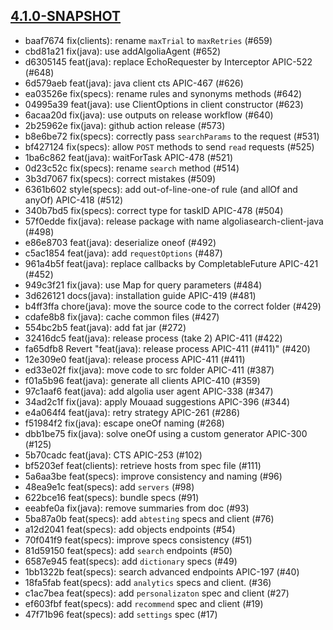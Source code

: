 ## [4.1.0-SNAPSHOT](https://github.com/algolia/algoliasearch-client-java-2/compare/4.0.0-SNAPSHOT...4.1.0-SNAPSHOT)

- baaf7674 fix(clients): rename `maxTrial` to `maxRetries` (#659)
- cbd81a21 fix(java): use addAlgoliaAgent (#652)
- d6305145 feat(java): replace EchoRequester by Interceptor APIC-522 (#648)
- 6d579aeb feat(java): java client cts APIC-467 (#626)
- ea03526e fix(specs): rename rules and synonyms methods (#642)
- 04995a39 feat(java): use ClientOptions in client constructor (#623)
- 6acaa20d fix(java): use outputs on release workflow (#640)
- 2b25962e fix(java): github action release (#573)
- b8e6be72 fix(specs): correctly pass `searchParams` to the request (#531)
- bf427124 fix(specs): allow `POST` methods to send `read` requests (#525)
- 1ba6c862 feat(java): waitForTask APIC-478 (#521)
- 0d23c52c fix(specs): rename `search` method (#514)
- 3b3d7067 fix(specs): correct mistakes (#509)
- 6361b602 style(specs): add out-of-line-one-of rule (and allOf and anyOf) APIC-418 (#512)
- 340b7bd5 fix(specs): correct type for taskID APIC-478 (#504)
- 57f0edde fix(java): release package with name algoliasearch-client-java (#498)
- e86e8703 feat(java): deserialize oneof (#492)
- c5ac1854 feat(java): add `requestOptions` (#487)
- 961a4b5f feat(java): replace callbacks by CompletableFuture APIC-421 (#452)
- 949c3f21 fix(java): use Map for query parameters (#484)
- 3d626121 docs(java): installation guide APIC-419 (#481)
- b4ff3ffa chore(java): move the source code to the correct folder (#429)
- cdafe8b8 fix(java): cache common files (#427)
- 554bc2b5 feat(java): add fat jar (#272)
- 32416dc5 feat(java): release process (take 2) APIC-411 (#422)
- fa65dfb8 Revert "feat(java): release process APIC-411 (#411)" (#420)
- 12e309e0 feat(java): release process APIC-411 (#411)
- ed33e02f fix(java): move code to src folder APIC-411 (#387)
- f01a5b96 feat(java): generate all clients APIC-410 (#359)
- 97c1aaf6 feat(java): add algolia user agent APIC-338 (#347)
- 34ad2c1f fix(java): apply Mouaad suggestions APIC-396 (#344)
- e4a064f4 feat(java): retry strategy APIC-261 (#286)
- f51984f2 fix(java): escape oneOf naming (#268)
- dbb1be75 fix(java): solve oneOf using a custom generator APIC-300 (#125)
- 5b70cadc feat(java): CTS APIC-253 (#102)
- bf5203ef feat(clients): retrieve hosts from spec file (#111)
- 5a6aa3be feat(specs): improve consistency and naming (#96)
- 48ea9e1c feat(specs): add `servers` (#98)
- 622bce16 feat(specs): bundle specs (#91)
- eeabfe0a fix(java): remove summaries from doc (#93)
- 5ba87a0b feat(specs): add `abtesting` specs and client (#76)
- a12d2041 feat(specs): add objects endpoints (#54)
- 70f041f9 feat(specs): improve specs consistency (#51)
- 81d59150 feat(specs): add `search` endpoints (#50)
- 6587e945 feat(specs): add `dictionary` specs (#49)
- 1bb1322b feat(specs): search advanced endpoints APIC-197 (#40)
- 18fa5fab feat(specs): add `analytics` specs and client. (#36)
- c1ac7bea feat(specs): add `personalizaton` spec and client (#27)
- ef603fbf feat(specs): add `recommend` spec and client (#19)
- 47f71b96 feat(specs): add `settings` spec (#17)


